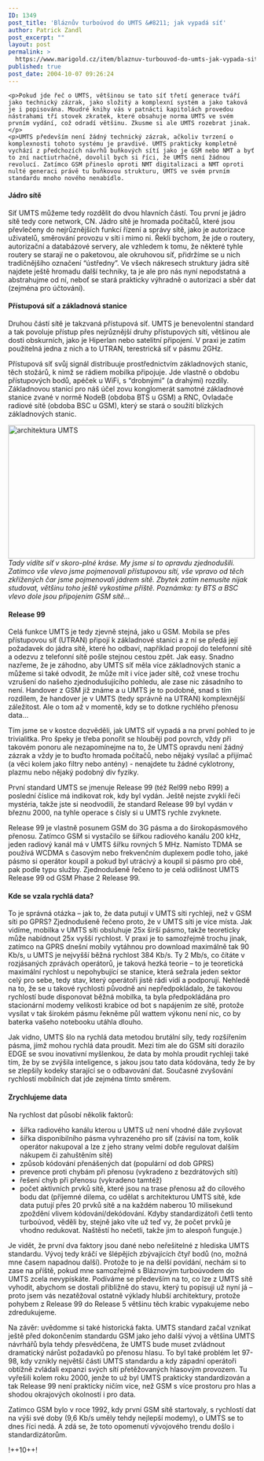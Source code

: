 ```yaml
---
ID: 1349
post_title: 'Bláznův turboúvod do UMTS &#8211; jak vypadá síť'
author: Patrick Zandl
post_excerpt: ""
layout: post
permalink: >
  https://www.marigold.cz/item/blaznuv-turbouvod-do-umts-jak-vypada-sit
published: true
post_date: 2004-10-07 09:26:24
---
```

	<p>Pokud jde řeč o UMTS, většinou se tato síť třetí generace tváří jako technický zázrak, jako složitý a komplexní systém a jako taková je i popisována. Moudré knihy vás v patnácti kapitolách provedou nástrahami tří stovek zkratek, které obsahuje norma UMTS ve svém prvním vydání, což odradí většinu. Zkusme si ale UMTS rozebrat jinak. </p>
	<p>UMTS především není žádný technický zázrak, ačkoliv tvrzení o komplexnosti tohoto systému je pravdivé. UMTS prakticky kompletně vychází z předchozích návrhů buňkových sítí jako je GSM nebo NMT a byť to zní nactiutrhačně, dovolil bych si říci, že UMTS není žádnou revolucí. Zatímco GSM přineslo oproti NMT digitalizaci a NMT oproti nulté generaci právě tu buňkovou strukturu, UMTS ve svém prvním standardu mnoho nového nenabídlo.
</p>
<!--more-->	<h4>Jádro sítě</h4>
	<p>Síť UMTS můžeme tedy rozdělit do dvou hlavních částí. Tou první je jádro sítě tedy core network, CN. Jádro sítě je hromada počítačů, které jsou převlečeny do nejrůznějších funkcí řízení a správy sítě, jako je autorizace uživatelů, směrování provozu v síti i mimo ni. Řekli bychom, že jde o routery, autorizační a databázové servery, ale vzhledem k tomu, že některé tyhle routery se starají ne o paketovou, ale okruhovou síť, přidržíme se u nich tradičnějšího označení &#8220;ústředny&#8221;. Ve všech nákresech struktury jádra sítě najdete ještě hromadu další techniky, ta je ale pro nás nyní nepodstatná a abstrahujme od ní, neboť se stará prakticky výhradně o autorizaci a sběr dat (zejména pro účtování).</p>
	<h4>Přístupová síť a základnová stanice</h4>
	<p>Druhou částí sítě je takzvaná přístupová síť. UMTS je benevolentní standard a tak povoluje přístup přes nejrůznější druhy přístupových sítí, většinou ale dosti obskurních, jako je Hiperlan nebo satelitní připojení. V praxi je zatím použitelná jedna z nich a to UTRAN, terestrická síť v pásmu 2GHz. </p>
	<p>Přístupová síť svůj signál distribuuje prostřednictvím základnových stanic, těch stožárů, k nimž se rádiem mobilka připojuje. Jde vlastně o obdobu přístupových bodů, apéček u WiFi, s &#8220;drobnými&#8221; (a drahými) rozdíly. Základnovou stanicí pro náš účel zovu konglomerát samotné základnové stanice zvané v normě NodeB (obdoba BTS u GSM) a RNC, Ovladače radiové sítě (obdoba BSC u GSM), který se stará o soužití blízkých základnových stanic. </p>
	<p><img src="/wp-content/uploads/20041007-UMTSsit.jpg" alt="architektura UMTS" width="502" height="272" />
<br /><i>Tady vidíte síť v skoro-plné kráse. My jsme si to opravdu zjednodušili. Zatímco vše vlevo jsme pojmenovali přístupovou sítí, vše vpravo od těch zkřížených čar jsme pojmenovali jádrem sítě. Zbytek zatím nemusíte nijak studovat, většinu toho ještě vykostíme příště. Poznámka: ty BTS a BSC vlevo dole jsou připojením GSM sítě&#8230;</i></p>
	<h4>Release 99</h4>
	<p>Celá funkce UMTS je tedy zjevně stejná, jako u GSM. Mobila se přes přístupovou síť (UTRAN) připojí k základnové stanici a z ní se předá její požadavek do jádra sítě, které ho odbaví, například propojí do telefonní sítě a odezvu z telefonní sítě pošle stejnou cestou zpět. Jak easy. Snadno nazřeme, že je záhodno, aby UMTS síť měla více základnových stanic a můžeme si také odvodit, že může mít i více jader sítě, což vnese trochu vzrušení do našeho zjednodušujícího pohledu, ale zase nic zásadního to není. Handover z GSM již známe a u UMTS je to podobné, snad s tím rozdílem, že handover je v UMTS (tedy správně na UTRAN) komplexnější záležitost. Ale o tom až v momentě, kdy se to dotkne rychlého přenosu data&#8230;</p>
	<p>Tím jsme se v kostce dozvěděli, jak UMTS síť vypadá a na první pohled to je trivialitka. Pro špeky je třeba ponořit se hlouběji pod povrch, vždy při takovém ponoru ale nezapomínejme na to, že UMTS opravdu není žádný zázrak a vždy je to buďto hromada počítačů, nebo nějaký vysílač a přijímač (a věci kolem jako filtry nebo antény) - nenajdete tu žádné cyklotrony, plazmu nebo nějaký podobný div fyziky. </p>
	<p>První standard UMTS se jmenuje Release 99 (též Rel99 nebo R99) a poslední číslice má indikovat rok, kdy byl vydán. Ještě nejste zvyklí řeči mystéria, takže jste si neodvodili, že standard Release 99 byl vydán v březnu 2000, na tyhle operace s čísly si u UMTS rychle zvyknete. </p>
	<p>Release 99 je vlastně posunem GSM do 3G pásma a do širokopásmového přenosu. Zatímco GSM si vystačilo se šířkou radiového kanálu 200 kHz, jeden radiový kanál má v UMTS šířku rovných 5 MHz. Namísto TDMA se používá WCDMA s časovým nebo frekvenčním duplexem podle toho, jaké pásmo si operátor koupil a pokud byl utrácivý a koupil si pásmo pro obě, pak podle typu služby. Zjednodušeně řečeno to je celá odlišnost UMTS Release 99 od GSM Phase 2 Release 99. </p>
	<h4>Kde se vzala rychlá data?</h4>
	<p>To je správná otázka – jak to, že data putují v UMTS síti rychleji, než v GSM síti po GPRS? Zjednodušeně řečeno proto, že v UMTS síti je více místa. Jak vidíme, mobilka v UMTS síti obsluhuje 25x širší pásmo, takže teoreticky může nabídnout 25x vyšší rychlost. V praxi je to samozřejmě trochu jinak, zatímco na GPRS dnešní mobily vytáhnou pro download maximálně tak 90 Kb/s, u UMTS je nejvyšší běžná rychlost 384 Kb/s. Ty 2 Mb/s, co čítáte v rozjásaných zprávách operátorů, je taková hezká teorie – to je teoretická maximální rychlost u nepohybující se stanice, která sežrala jeden sektor celý pro sebe, tedy stav, který operátoři jistě rádi vidí a podporují. Nehledě na to, že se u takové rychlosti původně ani nepředpokládalo, že  takovou rychlostí bude disponovat běžná mobilka, ta byla předpokládána pro stacionární modemy velikosti krabice od bot s napájením ze sítě, protože vysílat v tak širokém pásmu řekněme půl wattem výkonu není nic, co by baterka vašeho notebooku utáhla dlouho. </p>
	<p>Jak vidno, UMTS šlo na rychlá data metodou brutální síly, tedy rozšířením pásma, jímž mohou rychlá data proudit. Mezi tím ale do GSM sítí dorazilo EDGE se svou inovativní myšlenkou, že data by mohla proudit rychleji také tím, že by se zvýšila inteligence, s jakou jsou tato data kódována, tedy že by se zlepšily kodeky starající se o odbavování dat. Současné zvyšování rychlostí mobilních dat jde zejména tímto směrem. </p>
	<h4>Zrychlujeme data</h4>
	<p>Na rychlost dat působí několik faktorů:</p>
	<ul>
	<li>šířka radiového kanálu kterou u UMTS už není vhodné dále zvyšovat 
</li>
	<li>šířka disponibilního pásma vyhrazeného pro síť (závisí na tom, kolik operátor nakupoval a lze z jeho strany velmi dobře regulovat dalším nákupem či zahuštěním sítě)
</li>
	<li>způsob kódování přenášených dat (populární od dob GPRS)
</li>
	<li>prevence proti chybám při přenosu (vykradeno z bezdrátových sítí)
</li>
	<li>řešení chyb při přenosu (vykradeno tamtéž)
</li>
	<li>počet aktivních prvků sítě, které jsou na trase přenosu až do cílového bodu dat (příjemné dilema, co udělat s architekturou UMTS sítě, kde data putují přes 20 prvků sítě a na každém naberou 10 milisekund zpoždění vlivem kódování/dekódování. Kdyby standardizátoři četli tento turboúvod, věděli by, stejně jako víte už teď vy, že počet prvků je vhodno redukovat. Naštěstí ho nečetli, takže jim to alespoň funguje.)</li>
	</ul>
	<p>Je vidět, že první dva faktory jsou dané nebo neřešitelné z hlediska UMTS standardu. Vývoj tedy kráčí ve šlépějích zbývajících čtyř bodů (no, možná mne časem napadnou další). Protože to je na delší povídání, nechám si to zase na příště, pokud mne samozřejmě s Bláznovým turboúvodem do UMTS zcela nevypískáte. Podíváme se především na to, co lze z UMTS sítě vyhodit, abychom se dostali přibližně do stavu, který tu popisuji už nyní já – proto jsem vás nezatěžoval ostatně výklady hlubší architektury, protože pohybem z Release 99 do Release 5 většinu těch krabic vypakujeme nebo zdredukujeme.</p>
	<p>Na závěr: uvědomme si také historická fakta. UMTS standard začal vznikat ještě před dokončením standardu GSM jako jeho další vývoj a většina UMTS návrhářů byla tehdy přesvědčena, že UMTS bude muset zvládnout dramatický nárůst požadavků po přenosu hlasu. To byl také problém let 97-98, kdy vznikly největší části UMTS standardu a kdy západní operátoři obtížně zvládali expanzi svých sítí přetěžovaných hlasovým provozem. Tu vyřešili kolem roku 2000, jenže to už byl UMTS prakticky standardizován a tak Release 99 není prakticky ničím více, než GSM s více prostoru pro hlas a shodou okrajových okolností i pro data. </p>
	<p>Zatímco GSM bylo v roce 1992, kdy první GSM sítě startovaly, s rychlostí dat na výši své doby (9,6 Kb/s uměly tehdy nejlepší modemy), o UMTS se to dnes říci nedá. A zdá se, že toto opomenutí vývojového trendu došlo i standardizátorům.
</p>
	<p>!++10++!
</p>